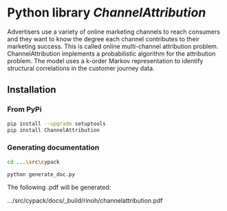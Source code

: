 Python library *ChannelAttribution*
===================================

Advertisers use a variety of online marketing channels to reach consumers and they want to know the degree each channel contributes to their marketing success. This is called online multi-channel attribution problem. ChannelAttribution implements a probabilistic algorithm for the attribution problem. The model uses a k-order Markov representation to identify structural correlations in the customer journey data.

Installation
------------

### From PyPi

```bash
pip install --upgrade setuptools
pip install ChannelAttribution
```

### Generating documentation

```bash
cd ...\src\cypack

python generate_doc.py
```

The following .pdf will be generated:

.../src/cypack/docs/_build/rinoh/channelattribution.pdf
